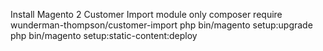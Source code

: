 Install Magento 2 Customer Import module only
composer require wunderman-thompson/customer-import
php bin/magento setup:upgrade
php bin/magento setup:static-content:deploy
